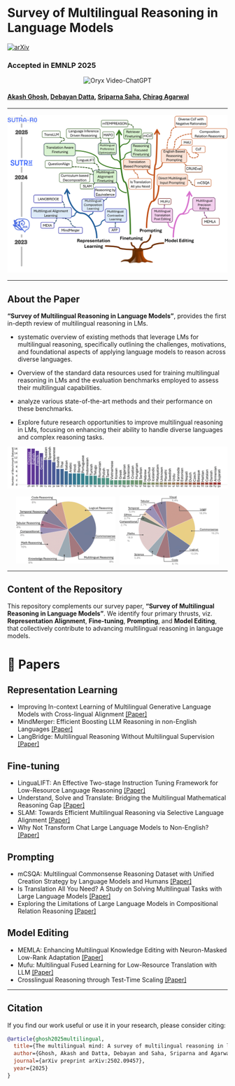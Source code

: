 #  Survey of Multilingual Reasoning in Language Models

[![arXiv](https://img.shields.io/badge/arXiv-2502.09457-b31b1b.svg)](https://arxiv.org/abs/2502.09457)

### Accepted in EMNLP 2025

<p align="center">
    <img src="https://i.imgur.com/waxVImv.png" alt="Oryx Video-ChatGPT">
</p>

#### [Akash Ghosh](https://scholar.google.com/citations?user=NWc6Pw8AAAAJ&hl=en), [Debayan Datta](https://github.com/debayan-datta), [Sriparna Saha](https://scholar.google.com/citations?hl=en&user=Fj7jA_AAAAAJ), [Chirag Agarwal](https://scholar.google.com/citations?hl=en&user=AFEjd1QAAAAJ) 

---

<p align="center">
  <img src="./images/tree_structure.png" />
</p>

---

## About the Paper
**“Survey of Multilingual Reasoning in Language Models”**, provides the first in-depth review of multilingual reasoning in LMs. 
- systematic overview of existing methods that leverage LMs for multilingual reasoning, specifically outlining the challenges, motivations, and foundational aspects of applying language models to reason across diverse languages. 

- Overview of the standard data resources used for training multilingual reasoning in LMs and the evaluation benchmarks employed to assess their multilingual capabilities. 

- analyze various state-of-the-art methods and their performance on these benchmarks. 
- Explore future research opportunities to improve multilingual reasoning in LMs, focusing on enhancing their ability to handle diverse languages and complex reasoning tasks.


<p align="center">
  <img src="./images/language.png" />
<!--   <img src="./Images/methods.jpg" width="45%" height="50%" /> -->
</p>


<div style="display: flex; justify-content: center; align-items: center;">
  <img src="./images/pie_chart_1.png" style="width: 45%; margin-right: 10px;" />
  <img src="./images/pie_chart_2.png" style="width: 45%;" />
</div>

---

## Content of the Repository
This repository complements our survey paper, **“Survey of Multilingual Reasoning in Language Models”**. We identify four primary thrusts, viz. **Representation Alignment**, **Fine-tuning**, **Prompting**, and **Model Editing**, that collectively contribute to advancing multilingual reasoning in language models.


# 📖 Papers  


## Representation Learning
* Improving In-context Learning of Multilingual Generative Language Models with Cross-lingual Alignment [[Paper]](https://aclanthology.org/2024.naacl-long.445/)
* MindMerger: Efficient Boosting LLM Reasoning in non-English Languages [[Paper]](https://arxiv.org/abs/2405.17386)
* LangBridge: Multilingual Reasoning Without Multilingual Supervision
 [[Paper]](https://arxiv.org/abs/2401.10695)


## Fine-tuning
* LinguaLIFT: An Effective Two-stage Instruction Tuning Framework for Low-Resource Language Reasoning [[Paper]](https://arxiv.org/abs/2412.12499)
* Understand, Solve and Translate: Bridging the Multilingual Mathematical Reasoning Gap [[Paper]](https://arxiv.org/abs/2501.02448v2)
* SLAM: Towards Efficient Multilingual Reasoning via Selective Language Alignment [[Paper]](https://arxiv.org/abs/2501.03681)
* Why Not Transform Chat Large Language Models to Non-English? [[Paper]](https://arxiv.org/abs/2405.13923)

## Prompting
* mCSQA: Multilingual Commonsense Reasoning Dataset with Unified Creation Strategy by Language Models and Humans [[Paper]](https://arxiv.org/abs/2406.04215v1)
* Is Translation All You Need? A Study on Solving Multilingual Tasks with Large Language Models [[Paper]](https://arxiv.org/abs/2403.10258)
* Exploring the Limitations of Large Language Models in Compositional Relation Reasoning [[Paper]](https://arxiv.org/abs/2403.02615)

## Model Editing
* MEMLA: Enhancing Multilingual Knowledge Editing with Neuron-Masked Low-Rank Adaptation [[Paper]](https://arxiv.org/abs/2406.11566)
* Mufu: Multilingual Fused Learning for Low-Resource Translation with LLM [[Paper]](https://arxiv.org/abs/2409.13949)
* Crosslingual Reasoning through Test-Time Scaling [[Paper]](https://arxiv.org/abs/2505.05408)

---


## Citation

If you find our work useful or use it in your research, please consider citing:

```bibtex
@article{ghosh2025multilingual,
  title={The multilingual mind: A survey of multilingual reasoning in language models},
  author={Ghosh, Akash and Datta, Debayan and Saha, Sriparna and Agarwal, Chirag},
  journal={arXiv preprint arXiv:2502.09457},
  year={2025}
}
```









